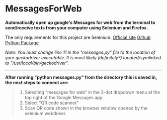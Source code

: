 # MessagesForWeb
**Automatically open up google's Messages for web from the terminal to send/receive texts from your computer using Selenium and Firefox.**

The only requirements for this project are Selenium. [Official site](https://selenium.dev/) [Github](https://github.com/SeleniumHQ/selenium) [Python Package](https://pypi.org/project/selenium/)

*Note: You must change line 11 in the "messages.py" file to the location of your geckodriver executable. It is most likely (definitely?) located/symlinked to "/usr/local/bin/geckodriver".*

-------------------------------------------------------------------------------------------------------------------------------

**After running "python messages.py" from the directory this is saved in, the next steps to connect are:**
   
> 1) Selecting "messages for web" in the 3-dot dropdown menu at the top right of the Google Messages app
> 2) Select "QR code scanner"
> 3) Scan QR code shown in the browser window opened by the selenium webdriver.
